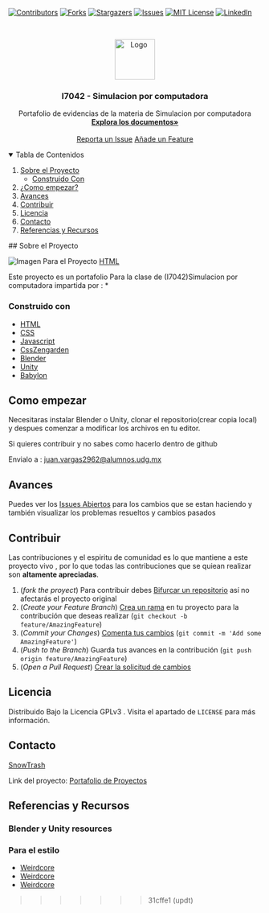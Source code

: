 <!--
*** Thanks for checking out the Best-README-Template. If you have a suggestion
*** that would make this better, please fork the repo and create a pull request
*** or simply open an issue with the tag "enhancement".
*** Thanks again! Now go create something AMAZING! :D
-->

<!-- PROJECT SHIELDS -->
<!--
*** I'm using markdown "reference style" links for readability.
*** Reference links are enclosed in brackets [ ] instead of parentheses ( ).
*** See the bottom of this document for the declaration of the reference variables
*** for contributors-url, forks-url, etc. This is an optional, concise syntax you may use.
*** https://www.markdownguide.org/basic-syntax/#reference-style-links
-->

[![Contributors][contributors-shield]][contributors-url]
[![Forks][forks-shield]][forks-url]
[![Stargazers][stars-shield]][stars-url]
[![Issues][issues-shield]][issues-url]
[![MIT License][license-shield]][license-url]
[![LinkedIn][linkedin-shield]][linkedin-url]

<!-- PROJECT LOGO -->
<br />
<p align="center">
  <a href="https://snowtrash.github.io/pyHikethroug/">
    <img src="https://snowtrash.github.io/pyHikethroug/src/logo.png" alt="Logo" width="80" height="80">
  </a>

  <h3 align="center">I7042 - Simulacion por computadora</h3>

  <p align="center">
    Portafolio de evidencias de la materia de Simulacion por computadora
    <br />
    <a href="https://github.com/SnowTrash/pyHikethroug"><strong>Explora los documentos»</strong></a>
    <br />
    <br />
    <a href="https://github.com/SnowTrash/pyHikethroug/issues">Reporta un Issue</a>
    <a href="https://github.com/SnowTrash/pyHikethroug/branches/active">Añade un Feature</a>
  </p>
</p>

<!-- TABLE OF CONTENTS -->
<details open="open">
  <summary>Tabla de Contenidos</summary>
  <ol>
    <li>
      <a href="#sobre-el-proyecto">Sobre el Proyecto</a>
      <ul>
        <li><a href="#construido-con">Construido Con</a></li>
      </ul>
    </li>
    <li>
      <a href="#como-empezar">¿Como empezar?</a>
    </li>
    <li><a href="#avances">Avances</a></li>
    <li><a href="#contribuir">Contribuir</a></li>
    <li><a href="#licencia">Licencia</a></li>
    <li><a href="#contacto">Contacto</a></li>
    <li><a href="#referencias-y-recursos">Referencias y Recursos</a></li>
  </ol>
</details>
<!-- ABOUT THE PROJECT -->
## Sobre el Proyecto

![Imagen Para el Proyecto][product-screenshot] [HTML](https://www.w3schools.com/html/default.asp)

Este proyecto es un portafolio Para la clase de
(I7042)Simulacion por computadora impartida por : 
* 

### Construido con

* [HTML](https://www.w3schools.com/html/default.asp)
* [CSS](https://www.w3schools.com/css/default.asp)
* [Javascript](https://www.w3schools.com/js/default.asp)
* [CssZengarden](https://github.com/mezzoblue/csszengarden.com/tree/master/168)
* [Blender](https://docs.blender.org/)
* [Unity](https://docs.unity.com/)
* [Babylon](https://doc.babylonjs.com/)

<!-- GETTING STARTED -->
## Como empezar
Necesitaras instalar Blender o Unity, clonar el repositorio(crear copia local) y 
despues comenzar a modificar los archivos en tu editor.

Si quieres contribuir y no sabes como hacerlo dentro de github

Envialo a : juan.vargas2962@alumnos.udg.mx 

<!-- ROADMAP -->
## Avances

Puedes ver los [Issues Abiertos](https://github.com/SnowTrash/pyHikethroug/issues?q=is%3Aopen) para los cambios que se estan haciendo y también visualizar los problemas resueltos y cambios pasados

<!-- CONTRIBUTING -->
## Contribuir

Las contribuciones y el espiritu de comunidad es lo que mantiene a este proyecto vivo , por lo que todas las contribuciones que se quiean realizar son  **altamente apreciadas**.
<br>

1. (_fork the proyect_) Para contribuir debes [Bifurcar un repositorio](https://docs.github.com/es/github/getting-started-with-github/fork-a-repo) así no afectarás el proyecto original 
2. (_Create your Feature Branch_) [Crea un rama](https://docs.github.com/es/github/collaborating-with-issues-and-pull-requests/creating-and-deleting-branches-within-your-repository) en tu proyecto para la contribución que deseas realizar (`git checkout -b feature/AmazingFeature`)
3. (_Commit your Changes_) [Comenta tus cambios](https://git-scm.com/book/es/v2/Fundamentos-de-Git-Guardando-cambios-en-el-Repositorio) (`git commit -m 'Add some AmazingFeature'`)
4. (_Push to the Branch_) Guarda tus avances en la contribución (`git push origin feature/AmazingFeature`)
5. (_Open a Pull Request_) [Crear la solicitud de cambios](https://docs.github.com/es/github/collaborating-with-issues-and-pull-requests/creating-a-pull-request-from-a-fork)

<!-- LICENSE -->
## Licencia

Distribuido Bajo la Licencia GPLv3 . Visita el apartado de `LICENSE` para más información.

<!-- CONTACT -->
## Contacto

[SnowTrash](https://github.com/SnowTrash)

Link del proyecto: [Portafolio de Proyectos](https://github.com/SnowTrash/pyHikethroug)

<!-- ACKNOWLEDGEMENTS -->
## Referencias y Recursos
### Blender y Unity resources

### Para el estilo 
* [Weirdcore](https://aesthetics.fandom.com/wiki/Weirdcore)
* [Weirdcore](https://aesthetics.fandom.com/wiki/Weirdcore)
* [Weirdcore](https://aesthetics.fandom.com/wiki/Weirdcore)

<!-- MARKDOWN LINKS & IMAGES -->
<!-- https://www.markdownguide.org/basic-syntax/#reference-style-links -->
[contributors-shield]: https://img.shields.io/github/contributors/SnowTrash/pyHikethroug.svg?style=for-the-badge
[contributors-url]: https://github.com/SnowTrash/pyHikethroug/graphs/contributors
[forks-shield]: https://img.shields.io/github/forks/SnowTrash/pyHikethroug.svg?style=for-the-badge
[forks-url]: https://github.com/SnowTrash/pyHikethroug/network/members
[stars-shield]: https://img.shields.io/github/stars/SnowTrash/pyHikethroug.svg?style=for-the-badge
[stars-url]: https://github.com/SnowTrash/pyHikethroug/stargazers
[issues-shield]: https://img.shields.io/github/issues/SnowTrash/pyHikethroug.svg?style=for-the-badge
[issues-url]: https://github.com/SnowTrash/pyHikethroug/issues
[license-shield]: https://img.shields.io/github/license/SnowTrash/pyHikethroug.svg?style=for-the-badge
[license-url]: https://github.com/SnowTrash/pyHikethroug/blob/main/LICENSE.txt
[linkedin-shield]: https://img.shields.io/badge/-LinkedIn-black.svg?style=for-the-badge&logo=linkedin&colorB=555
[linkedin-url]: www.linkedin.com/in/juanvargasudg
[product-screenshot]: https://snowtrash.github.io/I7042/logo.png
>>>>>>> 31cffe1 (updt)
